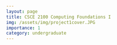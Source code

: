 ```yaml
---
layout: page
title: CSCE 2100 Computing Foundations I
img: /assets/img/project1cover.JPG
importance: 1
category: undergraduate
---
```


